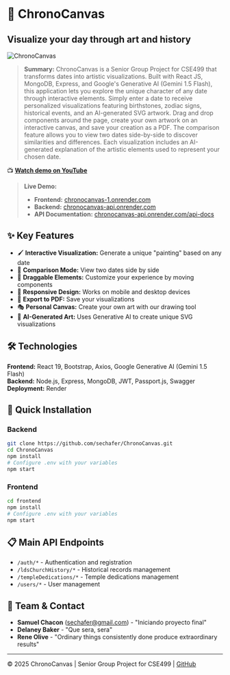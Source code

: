 # 🎨 ChronoCanvas

## Visualize your day through art and history

![ChronoCanvas](https://chronocanvas-1.onrender.com/static/media/ChronoCanvasLogo.e3fa1bccaed8cb68cb80.png)

> **Summary:** ChronoCanvas is a Senior Group Project for CSE499 that transforms dates into artistic visualizations. Built with React JS, MongoDB, Express, and Google's Generative AI (Gemini 1.5 Flash), this application lets you explore the unique character of any date through interactive elements. Simply enter a date to receive personalized visualizations featuring birthstones, zodiac signs, historical events, and an AI-generated SVG artwork. Drag and drop components around the page, create your own artwork on an interactive canvas, and save your creation as a PDF. The comparison feature allows you to view two dates side-by-side to discover similarities and differences. Each visualization includes an AI-generated explanation of the artistic elements used to represent your chosen date.

📺 **[Watch demo on YouTube](https://youtu.be/lKE1txMdkBk)**

> **Live Demo:**
> - **Frontend:** [chronocanvas-1.onrender.com](https://chronocanvas-1.onrender.com)
> - **Backend:** [chronocanvas-api.onrender.com](https://chronocanvas-api.onrender.com)
> - **API Documentation:** [chronocanvas-api.onrender.com/api-docs](https://chronocanvas-api.onrender.com/api-docs)

## ✨ Key Features
- 🖌️ **Interactive Visualization:** Generate a unique "painting" based on any date
- 🔄 **Comparison Mode:** View two dates side by side
- 🧩 **Draggable Elements:** Customize your experience by moving components
- 📱 **Responsive Design:** Works on mobile and desktop devices
- 💾 **Export to PDF:** Save your visualizations
- 🎭 **Personal Canvas:** Create your own art with our drawing tool
- 🤖 **AI-Generated Art:** Uses Generative AI to create unique SVG visualizations

## 🛠️ Technologies
**Frontend:** React 19, Bootstrap, Axios, Google Generative AI (Gemini 1.5 Flash)  
**Backend:** Node.js, Express, MongoDB, JWT, Passport.js, Swagger  
**Deployment:** Render

## 🚀 Quick Installation

### Backend
```bash
git clone https://github.com/sechafer/ChronoCanvas.git
cd ChronoCanvas
npm install
# Configure .env with your variables
npm start
```

### Frontend
```bash
cd frontend
npm install
# Configure .env with your variables
npm start
```

## 📋 Main API Endpoints
- `/auth/*` - Authentication and registration
- `/ldsChurchHistory/*` - Historical records management
- `/templeDedications/*` - Temple dedications management
- `/users/*` - User management

## 👥 Team & Contact
- **Samuel Chacon** (sechafer@gmail.com) - "Iniciando proyecto final"
- **Delaney Baker** - "Que sera, sera"
- **Rene Olive** - "Ordinary things consistently done produce extraordinary results"

---

© 2025 ChronoCanvas | Senior Group Project for CSE499 | [GitHub](https://github.com/sechafer/ChronoCanvas)
